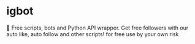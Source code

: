 # igbot
🐙 Free scripts, bots and Python API wrapper. Get free followers with our auto like, auto follow and other scripts!
for free
use by your own risk

